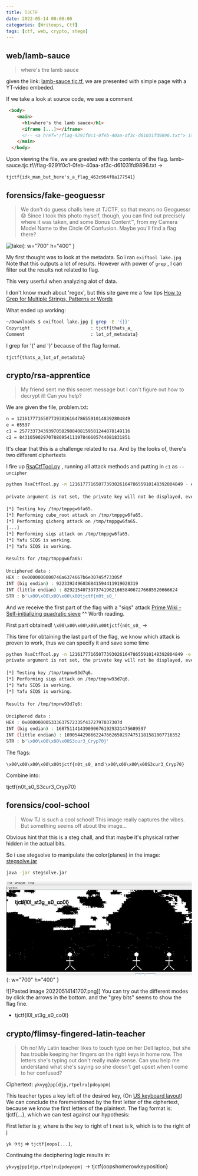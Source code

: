 ```yaml
---
title: TJCTF
date: 2022-05-14 00:00:00
categories: [Writeups, Ctf]
tags: [ctf, web, crypto, stego]
---
```


## web/lamb-sauce
> where's the lamb sauce

given the link: [lamb-sauce.tjc.tf](https://lamb-sauce.tjc.tf), we are presented with simple page with a YT-video embeded. 

If we take a look at source code, we see a comment
```html
 <body>
    <main>
      <h1>where's the lamb sauce</h1>
      <iframe [...]></iframe>
      <!-- <a href="/flag-9291f0c1-0feb-40aa-af3c-d61031fd9896.txt"> is it here? </a> -->
    </main>
  </body>
```

Upon viewing the file, we are greeted with the contents of the flag. 
lamb-sauce.tjc.tf//flag-9291f0c1-0feb-40aa-af3c-d61031fd9896.txt -> 

`tjctf{idk_man_but_here's_a_flag_462c964f0a177541}`


## forensics/fake-geoguessr
> We don't do guess challs here at TJCTF, so that means no Geoguessr 😞 Since I took this photo myself, though, you can find out precisely where it was taken, and some Bonus Content™️, from my Camera Model Name to the Circle Of Confusion. Maybe you'll find a flag there?

![lake](assets/img/ctf/fake-lake.png){: w="700" h="400" }

My first thought was to look at the metadata. So i ran `exiftool lake.jpg`
Note that this outputs a lot of results. However with power of `grep` , I can filter out the results not related to flag.

This very userful when analyzing alot of data.

I don't know much about 'regex', but this site gave me a few tips [How to Grep for Multiple Strings, Patterns or Words](https://phoenixnap.com/kb/grep-multiple-strings)

What ended up working:
```bash
~/Downloads $ exiftool lake.jpg | grep -E '{|}'
Copyright                       : tjctf{thats_a_
Comment                         : lot_of_metadata}
```
I grep for '{' and '}' because of the flag format.

`tjctf{thats_a_lot_of_metadata}`


## crypto/rsa-apprentice
> My friend sent me this secret message but I can't figure out how to decrypt it! Can you help?

We are given the file, problem.txt:
```bash
n = 1216177716507739302616478655910148392804849
e = 65537
c1 = 257733734393970582988408159581244878149116
c2 = 843105902970788695411197846605744081831851
```

It's clear that this is a challenge related to rsa. And by the looks of, there's two different ciphertexts

I fire up [RsaCtfTool.py](https://github.com/Ganapati/RsaCtfTool) , running all attack methods and putting in `c1` as `--uncipher` 

```bash
python RsaCtfTool.py -n 1216177716507739302616478655910148392804849 - e 65537 --uncipher 257733734393970582988408159581244878149116

private argument is not set, the private key will not be displayed, even if recovered.

[*] Testing key /tmp/tmppgw6fa65.
[*] Performing cube_root attack on /tmp/tmppgw6fa65.
[*] Performing qicheng attack on /tmp/tmppgw6fa65.
[...]
[*] Performing siqs attack on /tmp/tmppgw6fa65.
[*] Yafu SIQS is working.
[*] Yafu SIQS is working.

Results for /tmp/tmppgw6fa65:

Unciphered data :
HEX : 0x0000000000746a6374667b6e30745f73305f
INT (big endian) : 9223392496036841594411919028319
INT (little endian) : 8292154073973741962166584067276685520666624
STR : b'\x00\x00\x00\x00\x00tjctf{n0t_s0_'
```

And we receive the first part of the flag with a "siqs" attack
[Prime Wiki - Self-initializing quadratic sieve](https://www.rieselprime.de/ziki/Self-initializing_quadratic_sieve)
^^ Worth reading.

First part obtained! `\x00\x00\x00\x00\x00tjctf{n0t_s0_` -> 

This time for obtaining the last part of the flag, we know which attack is proven to work, thus we can specify it and save some time
```bash
python RsaCtfTool.py -n 1216177716507739302616478655910148392804849 -e 65537 --uncipher 843105902970788695411197846605744081831851 --attack siqs
private argument is not set, the private key will not be displayed, even if recovered.

[*] Testing key /tmp/tmpnw93d7q6.
[*] Performing siqs attack on /tmp/tmpnw93d7q6.
[*] Yafu SIQS is working.
[*] Yafu SIQS is working.

Results for /tmp/tmpnw93d7q6:

Unciphered data :
HEX : 0x000000005333637572335f4372797037307d
INT (big endian) : 1687511414390906761929331475689597
INT (little endian) : 10905442986622476626502974751181581007716352
STR : b'\x00\x00\x00\x00S3cur3_Cryp70}'
```

The flags:

`\x00\x00\x00\x00\x00tjctf{n0t_s0_` and `\x00\x00\x00\x00S3cur3_Cryp70}`

Combine into:

tjctf{n0t_s0_S3cur3_Cryp70}


## forensics/cool-school

> Wow TJ is such a cool school! This image really captures the vibes. But something seems off about the image...

Obvious hint that this is a steg chall, and that maybe it's physical rather hidden in the actual bits.

So i use stegsolve to manipulate the color(planes) in the image:
[stegsolve.jar](https://github.com/eugenekolo/sec-tools/tree/master/stego/stegsolve/stegsolve)

```bash
java -jar stegsolve.jar
```
![cool-school](assets/img/ctf/fake-cool-school.png){: w="700" h="400" }

![[Pasted image 20220514141707.png]]
You can try out the different modes by click the arrows in the bottom. and the "grey bits" seems to show the flag fine.

- tjctf{l0l_st3g_s0_co0l}


## crypto/flimsy-fingered-latin-teacher
> Oh no! My Latin teacher likes to touch type on her Dell laptop, but she has trouble keeping her fingers on the right keys in home row. The letters she's typing out don't really make sense. Can you help me understand what she's saying so she doesn't get upset when I come to her confused?

Ciphertext:
`ykvyg}pp[djp,rtpelru[pdoyopm|`


This teacher types a key left of the desired key, (On [US keyboard layout](https://qph.fs.quoracdn.net/main-qimg-081293d4fe4aeb76ec6cf4cae7af491a))
We can conclude the forementioned by the first letter of the ciphertext, because we know the first letters of the plaintext. 
The flag format is: tjctf{...}, which we can test against our hypothesis:

First letter is y, where is the key to right of t
next is k, which is to the right of j

`yk` ->`tj` => `tjctf{oops[...]`,  

Continuing the deciphering logic results in:

`ykvyg}pp[djp,rtpelru[pdoyopm| `-> tjctf{oopshomerowkeyposition}

##
